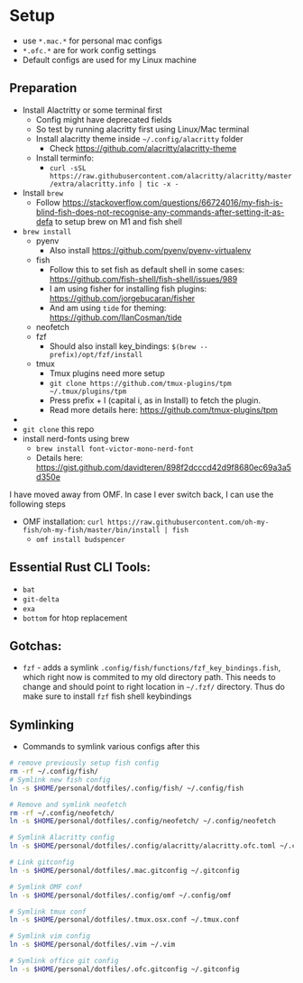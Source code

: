 # Setup

- use `*.mac.*` for personal mac configs
- `*.ofc.*` are for work config settings
- Default configs are used for my Linux machine

## Preparation
- Install Alactritty or some terminal first
  - Config might have deprecated fields
  - So test by running alacritty first using Linux/Mac terminal
  - Install alacritty theme inside `~/.config/alacritty` folder
    - Check https://github.com/alacritty/alacritty-theme
  - Install terminfo:
    - `curl -sSL https://raw.githubusercontent.com/alacritty/alacritty/master/extra/alacritty.info | tic -x -`
- Install `brew`
    - Follow https://stackoverflow.com/questions/66724016/my-fish-is-blind-fish-does-not-recognise-any-commands-after-setting-it-as-defa to setup brew on M1 and fish shell
- `brew install`
    - pyenv
      - Also install https://github.com/pyenv/pyenv-virtualenv
    - fish
      - Follow this to set fish as default shell in some cases: https://github.com/fish-shell/fish-shell/issues/989
      - I am using fisher for installing fish plugins: https://github.com/jorgebucaran/fisher
      - And am using `tide` for theming: https://github.com/IlanCosman/tide
    - neofetch
    - fzf
        - Should also install key_bindings: `$(brew --prefix)/opt/fzf/install`
    - tmux
      - Tmux plugins need more setup
      - `git clone https://github.com/tmux-plugins/tpm ~/.tmux/plugins/tpm`
      - Press prefix + I (capital i, as in Install) to fetch the plugin.
      - Read more details here: https://github.com/tmux-plugins/tpm
-
- `git clone` this repo
- install nerd-fonts using brew
    - `brew install font-victor-mono-nerd-font`
    - Details here: https://gist.github.com/davidteren/898f2dcccd42d9f8680ec69a3a5d350e

I have moved away from OMF. In case I ever switch back, I can use the following steps
- OMF installation: `curl https://raw.githubusercontent.com/oh-my-fish/oh-my-fish/master/bin/install | fish`
    - `omf install budspencer`

## Essential Rust CLI Tools:

- `bat`
- `git-delta`
- `exa`
- `bottom` for htop replacement

## Gotchas:

- `fzf` - adds a symlink `.config/fish/functions/fzf_key_bindings.fish`,
  which right now is commited to my old directory path. This needs to change
  and should point to right location in `~/.fzf/` directory.
  Thus do make sure to install `fzf` fish shell keybindings

## Symlinking
- Commands to symlink various configs after this

```sh
# remove previously setup fish config
rm -rf ~/.config/fish/
# Symlink new fish config
ln -s $HOME/personal/dotfiles/.config/fish/ ~/.config/fish

# Remove and symlink neofetch
rm -rf ~/.config/neofetch/
ln -s $HOME/personal/dotfiles/.config/neofetch/ ~/.config/neofetch

# Symlink Alacritty config
ln -s $HOME/personal/dotfiles/.config/alacritty/alacritty.ofc.toml ~/.config/alacritty/alacritty.toml

# Link gitconfig
ln -s $HOME/personal/dotfiles/.mac.gitconfig ~/.gitconfig

# Symlink OMF conf
ln -s $HOME/personal/dotfiles/.config/omf ~/.config/omf

# Symlink tmux conf
ln -s $HOME/personal/dotfiles/.tmux.osx.conf ~/.tmux.conf

# Symlink vim config
ln -s $HOME/personal/dotfiles/.vim ~/.vim

# Symlink office git config
ln -s $HOME/personal/dotfiles/.ofc.gitconfig ~/.gitconfig

```
